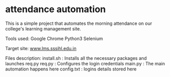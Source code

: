 # attendance automation
This is a simple project that automates the morning attendance on our college's learning management site.

Tools used:
Google Chrome
Python3
Selenium

Target site:
www.lms.sssihl.edu.in

Files description:
install.sh : Installs all the necessary packages and launches req.py 
req.py : Configures the login credentials
main.py : The main automation happens here
config.txt : logins details stored here

